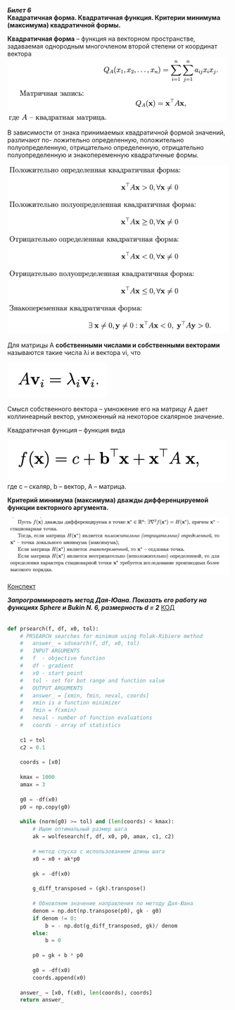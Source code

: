 ***Билет 6***\
**Квадратичная форма. Квадратичная функция. Критерии минимума (максимума) квадратичной формы.**

**Квадратичная форма** – функция на векторном пространстве, задаваемая однородным многочленом второй степени от координат вектора\
![ticket_5_1.png](../ticket5/ticket_5_1.png)

В зависимости от знака принимаемых квадратичной формой значений, различают по-
ложительно определенную, положительно полуопределенную, отрицательно определенную, отрицательно полуопределенную и знакопеременную квадратичные формы.

![ticket_5_2.png](../ticket5/ticket_5_2.png)

Для матрицы A **собственными числами и собственными векторами** называются такие числа λi и вектора vi, что

![ticket_5_3.png](../ticket5/ticket_5_3.png)

Смысл собственного вектора – умножение его на матрицу A дает коллинеарный вектор, умноженный на некоторое скалярное значение.

Квадратичная функция – функция вида

![ticket_5_6.png](../ticket5/ticket_5_6.png)
где c – скаляр, b – вектор, A – матрица.

**Критерий минимума (максимума) дважды дифференцируемой функции векторного аргумента.**

![ticket_5_5.png](../ticket5/ticket_5_5.png)

[Конспект](https://open.etu.ru/assets/courseware/v1/98ff340fdb30155841a7af9315c3b889/asset-v1:kafedra-cad+opt-methods+spring_2024+type@asset+block/конспект1_5.pdf)



***Запрограммировать  метод  Дая-Юана. Показать его работу на функциях Sphere и Bukin N. 6, размерность d = 2***
[КОД](https://www.open.etu.ru/courses/course-v1:kafedra-cad+opt-methods+spring_2024/courseware/36e24e85aa75401a9ac7002730b64bb0/216c21b8e9bc4aaf82f40ca52a72d9f3/1?activate_block_id=block-v1%3Akafedra-cad%2Bopt-methods%2Bspring_2024%2Btype%40vertical%2Bblock%403efa8bfb7030457faf40de0804b09543)

```python

def prsearch(f, df, x0, tol):
    # PRSEARCH searches for minimum using Polak-Ribiere method
    # 	answer_ = sdsearch(f, df, x0, tol)
    #   INPUT ARGUMENTS
    #   f  - objective function
    #   df - gradient
    # 	x0 - start point
    # 	tol - set for bot range and function value
    #   OUTPUT ARGUMENTS
    #   answer_ = [xmin, fmin, neval, coords]
    # 	xmin is a function minimizer
    # 	fmin = f(xmin)
    # 	neval - number of function evaluations
    #   coords - array of statistics

    c1 = tol
    c2 = 0.1

    coords = [x0]

    kmax = 1000
    amax = 3

    g0 = -df(x0)
    p0 = np.copy(g0)

    while (norm(g0) >= tol) and (len(coords) < kmax):
        # Ищем оптимальный размер шага
        ak = wolfesearch(f, df, x0, p0, amax, c1, c2)

        # метод спуска с использованием длины шага
        x0 = x0 + ak*p0

        gk = -df(x0)

        g_diff_transposed = (gk).transpose()

        # Обновляем значение направления по методу Дая-Юана
        denom = np.dot(np.transpose(p0), gk - g0)
        if denom != 0:
            b = - np.dot(g_diff_transposed, gk)/ denom
        else:
            b = 0

        p0 = gk + b * p0

        g0 = -df(x0)
        coords.append(x0)

    answer_ = [x0, f(x0), len(coords), coords]
    return answer_
```
